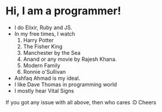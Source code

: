# Hi, I am a programmer!

  - I do Elixir, Ruby and JS.
  - In my free times, I watch
    1. Harry Potter
    2. The Fisher King
    3. Manchester by the Sea
    4. Anand or any movie by Rajesh Khana.
    5. Modern Family
    6. Ronnie o'Sullivan
  - Ashfaq Ahmad is my ideal.
  - I like Dave Thomas in programming world
  - I mostly hear Vital Signs
  
 If you got any issue with all above, then who cares :D Cheers
